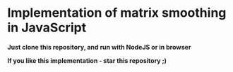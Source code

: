 Implementation of matrix smoothing in JavaScript
================================================
**Just clone this repository, and run with NodeJS or in browser**

**If you like this implementation - star this repository ;)**